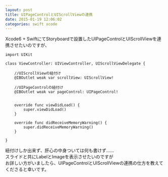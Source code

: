 ```yaml
---
layout: post
title: UIPageControlとUIScrollViewの連携
date: 2015-01-19 12:06:02
categories: swift xcode
---
```

<!-- {% raw %} -->
<p>Xcode6 + SwiftにてStoryboardで設置したUIPageControlとUIScrollViewを連携させたいのですが、</p>

<pre class="lang-js prettyprint-override"><code>import UIKit

class ViewController: UIViewController, UIScrollViewDelegate {

    //UIScrollViewの紐付け
    @IBOutlet weak var scrollView: UIScrollView!

    //UIPageControlの紐付け
    @IBOutlet weak var pageControl: UIPageControl!


    override func viewDidLoad() {
        super.viewDidLoad()
    }

    override func didReceiveMemoryWarning() {
        super.didReceiveMemoryWarning()
    }

}
</code></pre>



<p>紐付けしか出来ず、肝心の中身ついては何も書けず……<br>
スライドと共にLabelとImageを表示させたいのですが<br>
お詳しい方がいましたら、UIPageControlとUIScrollViewの連携の仕方を教えてくださると幸いです。</p>
<!-- {% endraw %} -->
